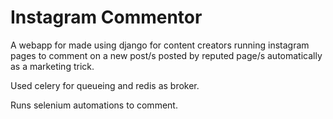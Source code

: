 # Instagram Commentor
A webapp for made using django for content creators running instagram pages to comment on a new post/s posted by reputed page/s automatically as a marketing trick.

Used celery for queueing and redis as broker.

Runs selenium automations to comment.
